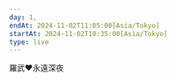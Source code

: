 ```yaml
---
day: 1,
endAt: 2024-11-02T11:05:00[Asia/Tokyo]
startAt: 2024-11-02T10:35:00[Asia/Tokyo]
type: live
---
```


羅武❤︎永遠深夜
